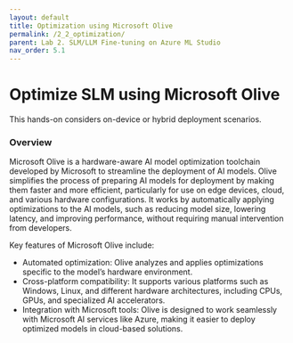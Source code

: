 ```yaml
---
layout: default
title: Optimization using Microsoft Olive
permalink: /2_2_optimization/
parent: Lab 2. SLM/LLM Fine-tuning on Azure ML Studio
nav_order: 5.1
---
```


# Optimize SLM using Microsoft Olive

This hands-on considers on-device or hybrid deployment scenarios.

### Overview

Microsoft Olive is a hardware-aware AI model optimization toolchain developed by Microsoft to streamline the deployment of AI models. Olive simplifies the process of preparing AI models for deployment by making them faster and more efficient, particularly for use on edge devices, cloud, and various hardware configurations. It works by automatically applying optimizations to the AI models, such as reducing model size, lowering latency, and improving performance, without requiring manual intervention from developers.

Key features of Microsoft Olive include:

- Automated optimization: Olive analyzes and applies optimizations specific to the model’s hardware environment.
- Cross-platform compatibility: It supports various platforms such as Windows, Linux, and different hardware architectures, including CPUs, GPUs, and specialized AI accelerators.
- Integration with Microsoft tools: Olive is designed to work seamlessly with Microsoft AI services like Azure, making it easier to deploy optimized models in cloud-based solutions.
